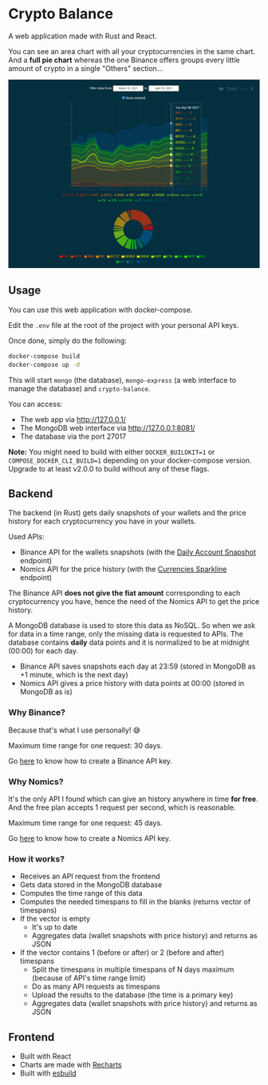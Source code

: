 # Crypto Balance

A web application made with Rust and React.

You can see an area chart with all your cryptocurrencies in the same chart. And a **full pie chart** whereas the one Binance offers groups every little amount of crypto in a single "Others" section...

![Demo of the frontend](demo.gif)

## Usage

You can use this web application with docker-compose.

Edit the `.env` file at the root of the project with your personal API keys.

Once done, simply do the following:

```bash
docker-compose build
docker-compose up -d
```

This will start `mongo` (the database), `mongo-express` (a web interface to manage the database) and `crypto-balance`.

You can access:

- The web app via http://127.0.0.1/
- The MongoDB web interface via http://127.0.0.1:8081/
- The database via the port 27017

**Note:** You might need to build with either `DOCKER_BUILDKIT=1` or `COMPOSE_DOCKER_CLI_BUILD=1` depending on your docker-compose version. Upgrade to at least v2.0.0 to build without any of these flags.

## Backend

The backend (in Rust) gets daily snapshots of your wallets and the price history for each cryptocurrency you have in your wallets.

Used APIs:

- Binance API for the wallets snapshots (with the [Daily Account Snapshot](https://binance-docs.github.io/apidocs/spot/en/#daily-account-snapshot-user_data) endpoint)
- Nomics API for the price history (with the [Currencies Sparkline](https://nomics.com/docs/#operation/getCurrenciesSparkline) endpoint)

The Binance API **does not give the fiat amount** corresponding to each cryptocurrency you have, hence the need of the Nomics API to get the price history.

A MongoDB database is used to store this data as NoSQL. So when we ask for data in a time range, only the missing data is requested to APIs. The database contains **daily** data points and it is normalized to be at midnight (00:00) for each day.

- Binance API saves snapshots each day at 23:59 (stored in MongoDB as +1 minute, which is the next day)
- Nomics API gives a price history with data points at 00:00 (stored in MongoDB as is)

### Why Binance?

Because that's what I use personally! 😅

Maximum time range for one request: 30 days.

Go [here](https://binance.zendesk.com/hc/en-us/articles/360002502072-How-to-create-API) to know how to create a Binance API key.

### Why Nomics?

It's the only API I found which can give an history anywhere in time **for free**. And the free plan accepts 1 request per second, which is reasonable.

Maximum time range for one request: 45 days.

Go [here](https://p.nomics.com/cryptocurrency-bitcoin-api) to know how to create a Nomics API key.

### How it works?

- Receives an API request from the frontend
- Gets data stored in the MongoDB database
- Computes the time range of this data
- Computes the needed timespans to fill in the blanks (returns vector of timespans)
- If the vector is empty
  - It's up to date
  - Aggregates data (wallet snapshots with price history) and returns as JSON
- If the vector contains 1 (before or after) or 2 (before and after) timespans
  - Split the timespans in multiple timespans of N days maximum (because of API's time range limit)
  - Do as many API requests as timespans
  - Upload the results to the database (the time is a primary key)
  - Aggregates data (wallet snapshots with price history) and returns as JSON

## Frontend

- Built with React
- Charts are made with [Recharts](https://recharts.org/en-US/)
- Built with [esbuild](https://esbuild.github.io/)
